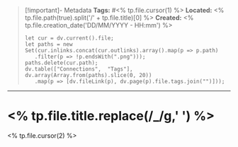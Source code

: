 > [!important]- Metadata
> **Tags:** #<% tp.file.cursor(1) %>
> **Located:** <% tp.file.path(true).split('/' + tp.file.title)[0] %>
> **Created:** <% tp.file.creation_date('DD/MM/YYYY - HH:mm') %>
> ```dataviewjs
>let cur = dv.current().file;
>let paths = new Set(cur.inlinks.concat(cur.outlinks).array().map(p => p.path)
>    .filter(p => !p.endsWith(".png")));
>paths.delete(cur.path);
>dv.table(["Connections",  "Tags"], dv.array(Array.from(paths).slice(0, 20))
>    .map(p => [dv.fileLink(p), dv.page(p).file.tags.join("")]));
> ```

___
# <% tp.file.title.replace(/_/g,' ') %>
<% tp.file.cursor(2) %>